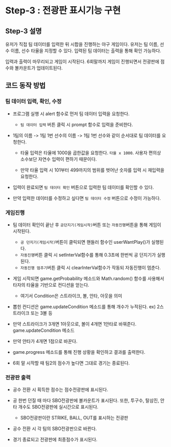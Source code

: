 
# Step-3 : 전광판 표시기능 구현


## Step-3 설명
유저가 직접 팀 데이터를 입력한 뒤 시합을 진행하는 야구 게임이다. 유저는 팀 이름, 선수 이름, 선수 타율을 지정할 수 있다. 입력된 팀 데이터는 출력을 통해 확인 가능하다.

입력과 출력이 마무리되고 게임이 시작된다. 6회말까지 게임이 진행되면서 전광판에 점수와 볼카운트가 업데이트된다.  

  

## 코드 동작 방법

### 팀 데이터 입력, 확인, 수정

* 프로그램 실행 시 alert 함수로 먼저 팀 데이터 입력을 요청한다.

	*  `팀 데이터 입력` 버튼 클릭 시 prompt 함수로 입력을 준비한다.

* 1팀의 이름 -> 1팀 1번 선수의 이름 -> 1팀 1번 선수와 같이 순서대로 팀 데이터를 요청한다.

	* 타율 입력은 타율에 1000을 곱한값을 요청한다. `타율 x 1000`. 사용자 편의상 소수보단 자연수 입력이 편하기 때문이다.

	* 만약 타율 입력 시 101부터 499까지의 범위를 벗어난 숫자를 입력 시 재입력을 요청한다.

* 입력이 완료되면 `팀 데이터 확인` 버튼으로 입력한 팀 데이터를 확인할 수 있다.

* 만약 입력한 데이터를 수정하고 싶다면 `팀 데이터 수정` 버튼으로 수정이 가능하다.

  

### 게임진행

* 팀 데이터 확인이 끝난 후 `공던지기(게임시작)`버튼 또는 `자동진행`버튼을 통해 게임이 시작된다.

    * `공 던지기(게임시작)`버튼이 클릭되면 핸들러 함수인 userWantPlay()가 실행된다. 
    * `자동진행`버튼 클릭 시 setInterVal함수를 통해 0.3초에 한번씩 공 던지기가 실행된다. 
	* `자동진행 멈추기`버튼 클릭 시 clearInterVal함수가 작동되 자동진행이 멈춘다. 

* 게임 시작되면 game.getProbability 메소드와 Math.random() 함수를 사용해서 타자의 타율을 기반으로 컨디션을 얻는다.

	* 여기서 Condition은 스트라이크, 볼, 안타, 아웃을 의미

* 뽑힌 컨디션은 game.updateCondition 메소드를 통해 개수가 누적된다. ex) 2스트라이크 또는 3볼 등 

* 만약 스트라이크가 3개면 1아웃으로, 볼이 4개면 1안타로 바꿔준다. game.updateCondition 메소드

* 만약 안타가 4개면 1점으로 바꾼다. 

* game.progress 메소드를 통해 진행 상황을 확인하고 결과를 출력한다.

* 6회 말 시작할 때 팀2의 점수가 높다면 그대로 경기는 종료된다.  

### 전광판 출력

* 공수 전환 시 획득한 점수는 점수전광판에 표시된다.

* 공 한번 던질 때 마다 SBO전광판에 볼카운트가 표시된다. 또한, 투구수, 탈삼진, 안타 개수도 SBO전광판에 실시간으로 표시된다. 
    
    * SBO전광판이란 STRIKE, BALL, OUT를 표시하는 전광판

* 공수 전환 시 각 팀의 SBO전광판으로 바뀐다. 

* 경기 종료되고 전광판에 최종점수가 표시된다. 
